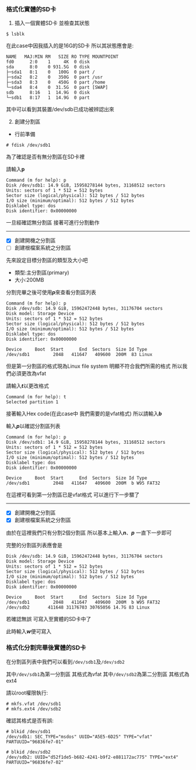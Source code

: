 <h3 id="partition">格式化實體的SD卡</h3>

1. 插入一個實體SD卡 並檢查其狀態 

```
$ lsblk
```

在此case中因我插入的是16G的SD卡 所以其狀態應會是:

```
NAME   MAJ:MIN RM   SIZE RO TYPE MOUNTPOINT
fd0      2:0    1     4K  0 disk
sda      8:0    0 931.5G  0 disk
├─sda1   8:1    0   100G  0 part /
├─sda2   8:2    0   350G  0 part /usr
├─sda3   8:3    0   450G  0 part /home
└─sda4   8:4    0  31.5G  0 part [SWAP]
sdb      8:16   1  14.9G  0 disk
└─sdb1   8:17   1  14.9G  0 part
```

其中可以看到其裝置/dev/sdb已成功被辨認出來

2. 創建分割區

- 行前準備

```
# fdisk /dev/sdb1
```

為了確認是否有無分割區在SD卡裡 

請輸入**p**

```
Command (m for help): p
Disk /dev/sdb1: 14.9 GiB, 15958278144 bytes, 31168512 sectors
Units: sectors of 1 * 512 = 512 bytes
Sector size (logical/physical): 512 bytes / 512 bytes
I/O size (minimum/optimal): 512 bytes / 512 bytes
Disklabel type: dos
Disk identifier: 0x00000000
```

一旦經確認無分割區 接著可進行分割動作

---

- [x] 創建開機之分割區
- [ ] 創建根檔案系統之分割區

先來設定目標分割區的類型及大小吧

- 類型:主分割區(primary)
- 大小:200MB

分割完畢之後可使用***p***來查看分割區列表

```
Command (m for help): p
Disk /dev/sdb: 14.9 GiB, 15962472448 bytes, 31176704 sectors
Disk model: Storage Device
Units: sectors of 1 * 512 = 512 bytes
Sector size (logical/physical): 512 bytes / 512 bytes
I/O size (minimum/optimal): 512 bytes / 512 bytes
Disklabel type: dos
Disk identifier: 0x00000000

Device     Boot  Start      End  Sectors  Size Id Type
/dev/sdb1         2048   411647   409600  200M  83 Linux
```

但是第一分割區的格式現為Linux file system 明顯不符合我們所需的格式
所以我們必須更改為vfat

請輸入***t***以更改格式

```
Command (m for help): t
Selected partition 1
```

接著輸入Hex code(在此case中 我們需要的是vfat格式)
所以請輸入***b***

輸入***p***以確認分割區列表

```
Command (m for help): p
Disk /dev/sdb1: 14.9 GiB, 15958278144 bytes, 31168512 sectors
Units: sectors of 1 * 512 = 512 bytes
Sector size (logical/physical): 512 bytes / 512 bytes
I/O size (minimum/optimal): 512 bytes / 512 bytes
Disklabel type: dos
Disk identifier: 0x00000000

Device     Boot  Start      End  Sectors  Size Id Type
/dev/sdb1         2048   411647   409600  200M  b W95 FAT32
```

在這裡可看到第一分割區已是vfat格式 可以進行下一步驟了

---

- [x] 創建開機之分割區
- [x] 創建根檔案系統之分割區

由於在這裡我們只有分割2個分割區
所以基本上輸入***n***、***p*** 一直下一步即可

完整的分割區列表應會是

```
Disk /dev/sdb: 14.9 GiB, 15962472448 bytes, 31176704 sectors
Disk model: Storage Device
Units: sectors of 1 * 512 = 512 bytes
Sector size (logical/physical): 512 bytes / 512 bytes
I/O size (minimum/optimal): 512 bytes / 512 bytes
Disklabel type: dos
Disk identifier: 0x00000000

Device     Boot  Start      End  Sectors  Size Id Type
/dev/sdb1         2048   411647   409600  200M  b W95 FAT32
/dev/sdb2       411648 31176703 30765056 14.7G 83 Linux
```
若確認無誤 可寫入至實體的SD卡中了

此時輸入***w***便可寫入

<h3 id="format">格式化分割完畢後實體的SD卡</h3>

在分割區列表中我們可以看到``/dev/sdb1``及``/dev/sdb2``

其中``/dev/sdb1``為第一分割區 其格式為vfat 
其中``/dev/sdb2``為第二分割區 其格式為ext4 

請以root權限執行:

```
# mkfs.vfat /dev/sdb1
# mkfs.ext4 /dev/sdb2
```

確認其格式是否有誤:

```
# blkid /dev/sdb1
/dev/sdb1: SEC_TYPE="msdos" UUID="A5E5-6D25" TYPE="vfat" PARTUUID="96836fe7-01"
```

```
# blkid /dev/sdb2
/dev/sdb2: UUID="d52f1de5-b682-4241-b9f2-e881172ac775" TYPE="ext4" PARTUUID="96836fe7-02"
```
